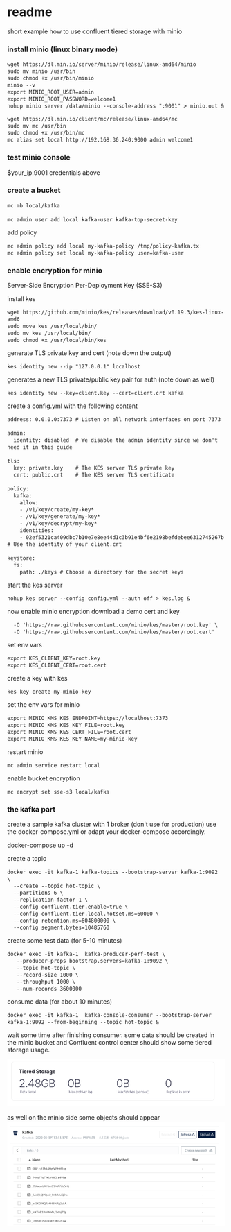 # readme

short example how to use confluent tiered storage with minio

### install minio (linux binary mode)


```
wget https://dl.min.io/server/minio/release/linux-amd64/minio
sudo mv minio /usr/bin
sudo chmod +x /usr/bin/minio
minio --v
export MINIO_ROOT_USER=admin 
export MINIO_ROOT_PASSWORD=welcome1 
nohup minio server /data/minio --console-address ":9001" > minio.out & 
```

```
wget https://dl.min.io/client/mc/release/linux-amd64/mc
sudo mv mc /usr/bin
sudo chmod +x /usr/bin/mc
mc alias set local http://192.168.36.240:9000 admin welcome1
```

### test minio console
$your_ip:9001
credentials above

### create a bucket

```
mc mb local/kafka

mc admin user add local kafka-user kafka-top-secret-key
```

add policy 
```
mc admin policy add local my-kafka-policy /tmp/policy-kafka.tx 
mc admin policy set local my-kafka-policy user=kafka-user
```

### enable encryption for minio
Server-Side Encryption Per-Deployment Key (SSE-S3)

install kes
```
wget https://github.com/minio/kes/releases/download/v0.19.3/kes-linux-amd6
sudo move kes /usr/local/bin/
sudo mv kes /usr/local/bin/
sudo chmod +x /usr/local/bin/kes
```

generate TLS private key and cert (note down the output)
```
kes identity new --ip "127.0.0.1" localhost
```

generates a new TLS private/public key pair for auth (note down as well)
```
kes identity new --key=client.key --cert=client.crt kafka
```

create a config.yml with the following content
```
address: 0.0.0.0:7373 # Listen on all network interfaces on port 7373

admin:
  identity: disabled  # We disable the admin identity since we don't need it in this guide 
   
tls:
  key: private.key    # The KES server TLS private key
  cert: public.crt    # The KES server TLS certificate
   
policy:
  kafka: 
    allow:
    - /v1/key/create/my-key*
    - /v1/key/generate/my-key*
    - /v1/key/decrypt/my-key*
    identities:
    - 02ef5321ca409dbc7b10e7e8ee44d1c3b91e4bf6e2198befdebee6312745267b # Use the identity of your client.crt
   
keystore:
  fs:
    path: ./keys # Choose a directory for the secret keys
```

start the kes server
```
nohup kes server --config config.yml --auth off > kes.log &
```

now enable minio encryption
download a demo cert and key
```curl -sSL --tlsv1.2 \
  -O 'https://raw.githubusercontent.com/minio/kes/master/root.key' \
  -O 'https://raw.githubusercontent.com/minio/kes/master/root.cert'
```

set env vars
```
export KES_CLIENT_KEY=root.key
export KES_CLIENT_CERT=root.cert
```

create a key with kes
```
kes key create my-minio-key
```

set the env vars for minio
```
export MINIO_KMS_KES_ENDPOINT=https://localhost:7373
export MINIO_KMS_KES_KEY_FILE=root.key
export MINIO_KMS_KES_CERT_FILE=root.cert
export MINIO_KMS_KES_KEY_NAME=my-minio-key
```

restart minio
```
mc admin service restart local
```

enable bucket encryption
```
mc encrypt set sse-s3 local/kafka
```

### the kafka part
create a sample kafka cluster with 1 broker (don't use for production)
use the docker-compose.yml or adapt your docker-compose accordingly.

docker-compose up -d 


create a topic

```
docker exec -it kafka-1 kafka-topics --bootstrap-server kafka-1:9092   \
  --create --topic hot-topic \
  --partitions 6 \
  --replication-factor 1 \
  --config confluent.tier.enable=true \
  --config confluent.tier.local.hotset.ms=60000 \
  --config retention.ms=604800000 \
  --config segment.bytes=10485760
```


create some test data (for 5-10 minutes)
```
docker exec -it kafka-1  kafka-producer-perf-test \
   --producer-props bootstrap.servers=kafka-1:9092 \
   --topic hot-topic \
   --record-size 1000 \
   --throughput 1000 \
   --num-records 3600000
```

consume data (for about 10 minutes)
```
docker exec -it kafka-1  kafka-console-consumer --bootstrap-server kafka-1:9092 --from-beginning --topic hot-topic &
```

wait some time after finishing consumer.
some data should be created in the minio bucket and Confluent control center should
show some tiered storage usage.

![kafka tiered storge](kafka_ts_01.png)

as well on the minio side some objects should appear
![minio objects](kafka_ts_02.png)